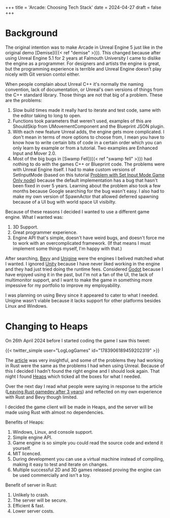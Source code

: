 +++
title = 'Arcade: Choosing Tech Stack'
date = 2024-04-27
draft = false
+++

# Background

The original intention was to make Arcade in Unreal Engine 5 just like in the original demo [Demise]({{< ref "demise" >}}). This changed because after using Unreal Engine 5.1 for 2 years at Falmouth University I came to dislike the engine as a programmer. For designers and artists the engine is great, but the programming experience is terrible and Unreal Engine doesn't play nicely with Git version contol either.

When people complain about Unreal C++ it's normally the naming convention, lack of documentation, or Unreal's own versions of things from the C++ standard library. Those things are not that big of a problem. These are the problems:
1. Slow build times made it really hard to iterate and test code, same with the editor taking to long to open.
2. Functions took parameters that weren't used, examples of this are ShouldSkip from UMovementComponent and the Blueprint JSON plugin.
3. With each new feature Unreal adds, the engine gets more complicated. I don't mean in terms of more options to choose from, I mean you have to know how to write certain bits of code in a certain order which you can only learn by example or from a tutorial. Two examples are Enhanced Input and Mover 2.0.
4. Most of the big bugs in [Swamp Fell]({{< ref "swamp fell" >}}) had nothing to do with the games C++ or Blueprint code. The problems were with Unreal Engine itself. I had to make custom versions of SetInputMode (based on this tutorial [Problem with Set Input Mode Game Only node](https://superyateam.com/2019/10/01/problem-with-set-input-mode-game-only-node/)) because the default implementation has a bug that hasn't been fixed in over 5 years. Learning about the problem also took a few months because Google searching for the bug wasn't easy. I also had to make my own version of SpawnActor that allowed deferred spawning because of a UI bug with world space UI visibilty.

Because of these reasons I decided I wanted to use a different game engine. What I wanted was:
1. 3D Support.
2. Great programmer experience.
3. Engine API that's simple, doesn't have weird bugs, and doesn't force me to work with an overcomplicated framework. (If that means I must implement some things myself, I'm happy with that.)

After searching, [Bevy](https://bevyengine.org/) and [Unigine](https://unigine.com/) were the engines I belived matched what I wanted. I ignored [Unity](https://unity.com/) because I have never liked working in the engine and they had just tried doing the runtime fees. Considered [Godot](https://godotengine.org/) because I have enjoyed using it in the past, but I'm not a fan of the UI, the lack of multimonitor support, and I want to make the game in something more impessive for my portfolio to improve my employability.

I was planning on using Bevy since it appeared to cater to what I needed. Unigine wasn't viable because it lacks support for other platforms besides Linux and Windows.

# Changing to Heaps

On 26th April 2024 before I started coding the game I saw this tweet:

{{< twitter_simple user="LogLogGames" id="1783906189459202319" >}}

The [article](https://loglog.games/blog/leaving-rust-gamedev/) was very insightful, and some of the problems they had working in Rust were the same as the problems I had when using Unreal. Because of this I decided I hadn't found the right engine and I should look again. That night I found [Heaps](https://heaps.io/index.html) which ticked all the boxes for what I needed.

Over the next day I read what people were saying in response to the article ([Leaving Rust gamedev after 3 years](https://news.ycombinator.com/item?id=40172033)) and reflected on my own experience with Rust and Bevy though limited.

I decided the game client will be made in Heaps, and the server will be made using Rust with almost no dependencies.

Benefits of Heaps:
1. Windows, Linux, and console support.
2. Simple engine API.
3. Game engine is so simple you could read the source code and extend it yourself.
4. MIT licenced.
5. During development you can use a virtual machine instead of compiling, making it easy to test and iterate on changes.
6. Multiple successful 2D and 3D games released proving the engine can be used commercially and isn't a toy.

Benefit of server in Rust:
1. Unlikely to crash.
2. The server will be secure.
3. Efficient & fast.
4. Lower server costs.
